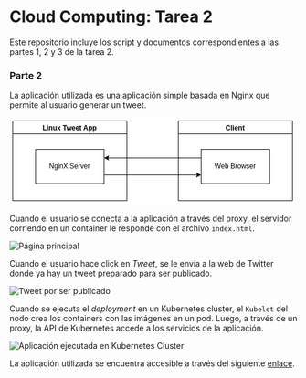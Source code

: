 # Cloud Computing: Tarea 2

Este repositorio incluye los script y documentos correspondientes a las partes 1, 2 y 3 de la tarea 2.

### Parte 2
La aplicación utilizada es una aplicación simple basada en Nginx que permite al usuario generar un tweet.

![Arquitectura simple de aplicación](/Diagramas/diag2.drawio.png) 

Cuando el usuario se conecta a la aplicación a través del proxy, el servidor corriendo en un container le responde con el archivo `index.html`.

![Página principal](/home/mauricio/Documents/2022-1/Cloud/Tareas/Tarea_2/Cloud-Computing-Tarea-2/Diagramas/index.png) 

Cuando el usuario hace click en *Tweet*, se le envía a la web de Twitter donde ya hay un tweet preparado para ser publicado.

![Tweet por ser publicado](/home/mauricio/Documents/2022-1/Cloud/Tareas/Tarea_2/Cloud-Computing-Tarea-2/Diagramas/tweet.png) 

Cuando se ejecuta el *deployment* en un Kubernetes cluster, el `Kubelet` del nodo crea los containers con las imágenes en un pod. Luego, a través de un proxy, la API de Kubernetes accede a los servicios de la aplicación.

![Aplicación ejecutada en Kubernetes Cluster](/home/mauricio/Documents/2022-1/Cloud/Tareas/Tarea_2/Cloud-Computing-Tarea-2/Diagramas/diag1.drawio.png) 

La aplicación utilizada se encuentra accesible a través del siguiente [enlace](https://github.com/dockersamples/linux_tweet_app).
